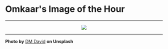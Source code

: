 # Omkaar's Image of the Hour

---

<div align="center">

<a href="https://unsplash.com/photos/woman-looks-intently-at-the-camera-working-on-computers-EO6IK_Bx5IU">
  <img src="https://images.unsplash.com/photo-1751768785340-acd17b0331a0?crop=entropy&cs=tinysrgb&fit=max&fm=jpg&ixid=M3w3NjA2Nzh8MHwxfHJhbmRvbXx8fHx8fHx8fDE3NTMwNDg4MDB8&ixlib=rb-4.1.0&q=80&w=1080" style="max-width:100%; height:auto;">
</a>



</div>

---

**Photo by** [DM David](https://unsplash.com/@dm_david) **on Unsplash**

